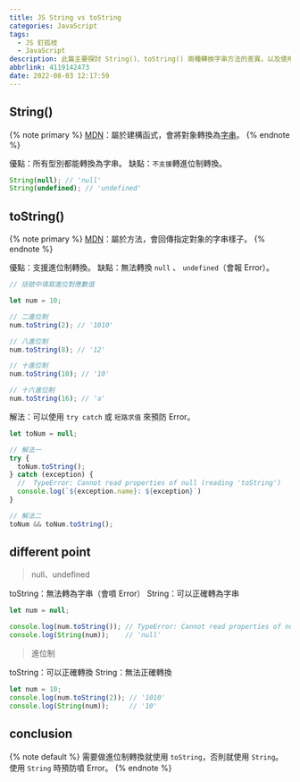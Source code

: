 ```yaml
---
title: JS String vs toString
categories: JavaScript
tags:
  - JS 釘孤枝
  - JavaScript
description: 此篇主要探討 String()、toString() 兩種轉換字串方法的差異，以及使用情境。
abbrlink: 4119142473
date: 2022-08-03 12:17:59
---
```


## String()

{% note primary %}
[MDN](https://developer.mozilla.org/en-US/docs/Web/JavaScript/Reference/Global_Objects/String/String)：屬於建構函式，會將對象轉換為[字串](https://developer.mozilla.org/en-US/docs/Web/JavaScript/Reference/Global_Objects/String)。
{% endnote %}

優點：所有型別都能轉換為字串。
缺點：`不支援`轉進位制轉換。

```js
String(null); // 'null'
String(undefined); // 'undefined'
```

## toString()

{% note primary %}
[MDN](https://developer.mozilla.org/en-US/docs/Web/JavaScript/Reference/Global_Objects/String/toString)：屬於方法，會回傳指定對象的字串樣子。
{% endnote %}

優點：支援進位制轉換。
缺點：無法轉換  `null` 、 `undefined`（會報 Error）。

```js 進位制轉換
// 括號中填寫進位對應數值

let num = 10;

// 二進位制
num.toString(2); // '1010'

// 八進位制
num.toString(8); // '12'

// 十進位制
num.toString(10); // '10'

// 十六進位制
num.toString(16); // 'a'
```

解法：可以使用 `try catch` 或 `短路求值` 來預防 Error。

```js
let toNum = null;

// 解法一
try {
  toNum.toString();
} catch (exception) {
  //  TypeError: Cannot read properties of null (reading 'toString')
  console.log(`${exception.name}: ${exception}`)
}

// 解法二
toNum && toNum.toString();
```

## different point

> null、undefined

toString：無法轉為字串（會噴 Error）
String：可以正確轉為字串

```js
let num = null;

console.log(num.toString()); // TypeError: Cannot read properties of null (reading 'toString')
console.log(String(num));    // 'null'
```

> 進位制

toString：可以正確轉換
String：無法正確轉換

```js
let num = 10;
console.log(num.toString(2)); // '1010'
console.log(String(num));     // '10'
```

## conclusion

{% note default %}
需要做進位制轉換就使用 `toString`，否則就使用 `String`。
使用 `String` 時預防噴 Error。
{% endnote %}
